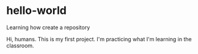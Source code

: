 # hello-world
Learning how create a repository

Hi, humans.
This is my first project. I'm practicing what I'm learning in the classroom.
